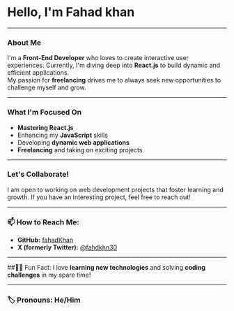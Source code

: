 #  Hello, I'm Fahad khan

---

###  About Me
I'm a **Front-End Developer** who loves to create interactive user experiences. Currently, I'm diving deep into **React.js** to build dynamic and efficient applications.  
My passion for **freelancing** drives me to always seek new opportunities to challenge myself and grow.

---

###  What I'm Focused On
- **Mastering React.js**  
- Enhancing my **JavaScript** skills  
- Developing **dynamic web applications**  
- **Freelancing** and taking on exciting projects

---

###  Let's Collaborate!
I am open to working on web development projects that foster learning and growth. If you have an interesting project, feel free to reach out!

---
### 📫 How to Reach Me:
- **GitHub:** [fahadKhan](https://github.com/fahadKhan)  
- **X (formerly Twitter):** [@fahdkhn30](https://x.com/fahdkhn30)  

---

##🧑‍💻 Fun Fact:
I love **learning new technologies** and solving **coding challenges** in my spare time!  

---

### 🏷 Pronouns: **He/Him**
